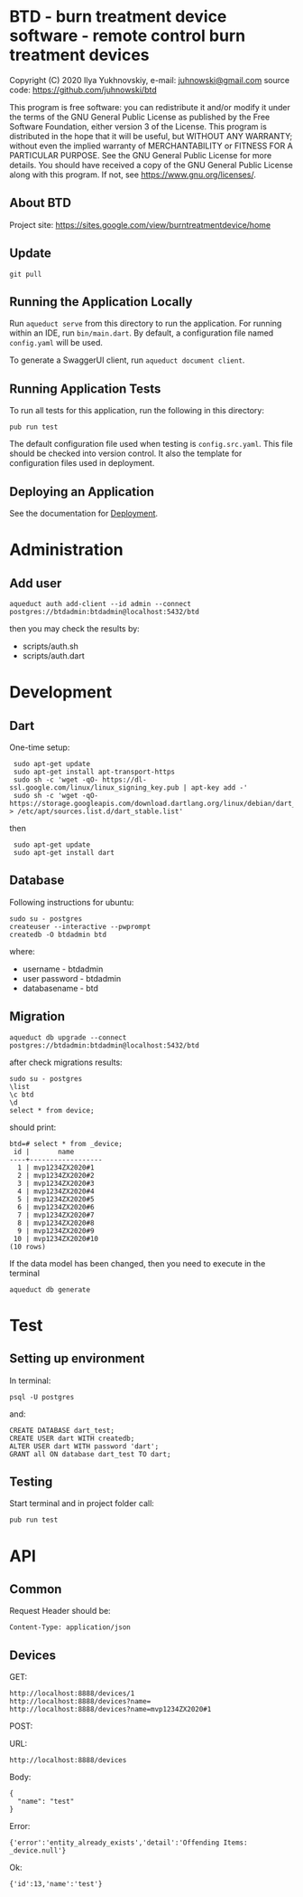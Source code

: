 # BTD - burn treatment device software - remote control burn treatment devices
Copyright (C) 2020 Ilya Yukhnovskiy,
e-mail: juhnowski@gmail.com
source code: https://github.com/juhnowski/btd  

This program is free software: you can redistribute it and/or modify it under
the terms of the GNU General Public License as published by the Free Software
Foundation, either version 3 of the License.
This program is distributed in the hope that it will be useful, but WITHOUT
ANY WARRANTY; without even the implied warranty of MERCHANTABILITY or FITNESS
FOR A PARTICULAR PURPOSE. See the GNU General Public License for more details.
You should have received a copy of the GNU General Public License along with
this program. If not, see <https://www.gnu.org/licenses/>.

## About BTD
Project site: https://sites.google.com/view/burntreatmentdevice/home

## Update 
```
git pull
```

## Running the Application Locally

Run `aqueduct serve` from this directory to run the application. For running within an IDE, run `bin/main.dart`. By default, a configuration file named `config.yaml` will be used.

To generate a SwaggerUI client, run `aqueduct document client`.

## Running Application Tests

To run all tests for this application, run the following in this directory:

```
pub run test
```

The default configuration file used when testing is `config.src.yaml`. This file should be checked into version control. It also the template for configuration files used in deployment.

## Deploying an Application

See the documentation for [Deployment](https://aqueduct.io/docs/deploy/).

# Administration
## Add user
```
aqueduct auth add-client --id admin --connect postgres://btdadmin:btdadmin@localhost:5432/btd
```
then you may check the results by:
- scripts/auth.sh
- scripts/auth.dart

# Development
## Dart
One-time setup:
```
 sudo apt-get update
 sudo apt-get install apt-transport-https
 sudo sh -c 'wget -qO- https://dl-ssl.google.com/linux/linux_signing_key.pub | apt-key add -'
 sudo sh -c 'wget -qO- https://storage.googleapis.com/download.dartlang.org/linux/debian/dart_stable.list > /etc/apt/sources.list.d/dart_stable.list'
```
then
```
 sudo apt-get update
 sudo apt-get install dart
```

## Database
Following instructions for ubuntu:
```
sudo su - postgres
createuser --interactive --pwprompt
createdb -O btdadmin btd
```
where:
- username - btdadmin
- user password - btdadmin
- databasename - btd

## Migration
```
aqueduct db upgrade --connect postgres://btdadmin:btdadmin@localhost:5432/btd
```
after check migrations results:
```
sudo su - postgres
\list
\c btd
\d
select * from device;
```
should print:
```
btd=# select * from _device;
 id |       name       
----+------------------
  1 | mvp1234ZX2020#1
  2 | mvp1234ZX2020#2
  3 | mvp1234ZX2020#3
  4 | mvp1234ZX2020#4
  5 | mvp1234ZX2020#5
  6 | mvp1234ZX2020#6
  7 | mvp1234ZX2020#7
  8 | mvp1234ZX2020#8
  9 | mvp1234ZX2020#9
 10 | mvp1234ZX2020#10
(10 rows)
```
If the data model has been changed, then you need to execute in the terminal
```
aqueduct db generate
```

# Test
## Setting up environment
In terminal:
```
psql -U postgres
```
and:
```
CREATE DATABASE dart_test;
CREATE USER dart WITH createdb;
ALTER USER dart WITH password 'dart';
GRANT all ON database dart_test TO dart;
```
## Testing
Start terminal and in project folder call:
```
pub run test
```
# API
## Common
Request Header should be:
```
Content-Type: application/json
```

## Devices
GET:
```
http://localhost:8888/devices/1
http://localhost:8888/devices?name=
http://localhost:8888/devices?name=mvp1234ZX2020#1
```

POST:

URL:
```
http://localhost:8888/devices
```
Body:
```
{
  "name": "test"
}
```
Error:
```
{'error':'entity_already_exists','detail':'Offending Items: _device.null'}
```
Ok:
```
{'id':13,'name':'test'}
```